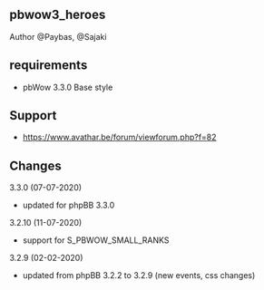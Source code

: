 
## pbwow3_heroes

Author @Paybas, @Sajaki

## requirements
- pbWow 3.3.0 Base style 

## Support
- https://www.avathar.be/forum/viewforum.php?f=82

## Changes
3.3.0 (07-07-2020)
- updated for phpBB 3.3.0

3.2.10 (11-07-2020)
- support for S_PBWOW_SMALL_RANKS

3.2.9 (02-02-2020)
- updated from phpBB 3.2.2 to 3.2.9 (new events, css changes)

